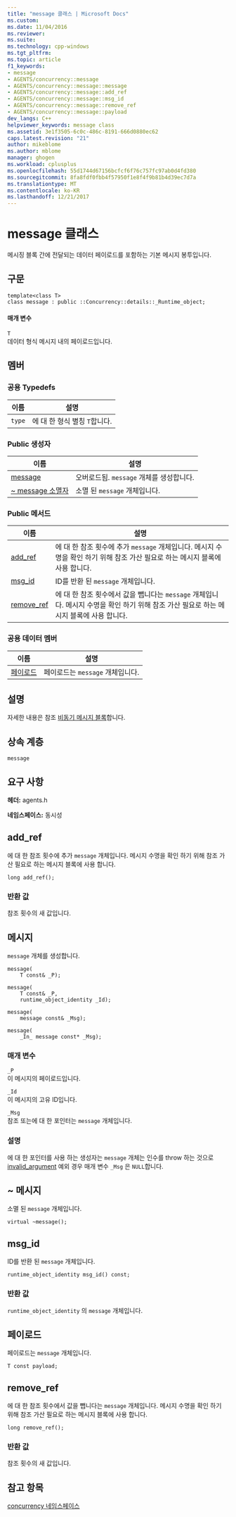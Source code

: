 ```yaml
---
title: "message 클래스 | Microsoft Docs"
ms.custom: 
ms.date: 11/04/2016
ms.reviewer: 
ms.suite: 
ms.technology: cpp-windows
ms.tgt_pltfrm: 
ms.topic: article
f1_keywords:
- message
- AGENTS/concurrency::message
- AGENTS/concurrency::message::message
- AGENTS/concurrency::message::add_ref
- AGENTS/concurrency::message::msg_id
- AGENTS/concurrency::message::remove_ref
- AGENTS/concurrency::message::payload
dev_langs: C++
helpviewer_keywords: message class
ms.assetid: 3e1f3505-6c0c-486c-8191-666d0880ec62
caps.latest.revision: "21"
author: mikeblome
ms.author: mblome
manager: ghogen
ms.workload: cplusplus
ms.openlocfilehash: 55d1744d67156bcfcf6f76c757fc97ab0d4fd380
ms.sourcegitcommit: 8fa8fdf0fbb4f57950f1e8f4f9b81b4d39ec7d7a
ms.translationtype: MT
ms.contentlocale: ko-KR
ms.lasthandoff: 12/21/2017
---
```

# <a name="message-class"></a>message 클래스
메시징 블록 간에 전달되는 데이터 페이로드를 포함하는 기본 메시지 봉투입니다.  
  
## <a name="syntax"></a>구문  
  
```
template<class T>
class message : public ::Concurrency::details::_Runtime_object;
```  
  
#### <a name="parameters"></a>매개 변수  
 `T`  
 데이터 형식 메시지 내의 페이로드입니다.  
  
## <a name="members"></a>멤버  
  
### <a name="public-typedefs"></a>공용 Typedefs  
  
|이름|설명|  
|----------|-----------------|  
|`type`|에 대 한 형식 별칭 `T`합니다.|  
  
### <a name="public-constructors"></a>Public 생성자  
  
|이름|설명|  
|----------|-----------------|  
|[message](#ctor)|오버로드됨. `message` 개체를 생성합니다.|  
|[~ message 소멸자](#dtor)|소멸 된 `message` 개체입니다.|  
  
### <a name="public-methods"></a>Public 메서드  
  
|이름|설명|  
|----------|-----------------|  
|[add_ref](#add_ref)|에 대 한 참조 횟수에 추가 `message` 개체입니다. 메시지 수명을 확인 하기 위해 참조 가산 필요로 하는 메시지 블록에 사용 합니다.|  
|[msg_id](#msg_id)|ID를 반환 된 `message` 개체입니다.|  
|[remove_ref](#remove_ref)|에 대 한 참조 횟수에서 값을 뺍니다는 `message` 개체입니다. 메시지 수명을 확인 하기 위해 참조 가산 필요로 하는 메시지 블록에 사용 합니다.|  
  
### <a name="public-data-members"></a>공용 데이터 멤버  
  
|이름|설명|  
|----------|-----------------|  
|[페이로드](#payload)|페이로드는 `message` 개체입니다.|  
  
## <a name="remarks"></a>설명  
 자세한 내용은 참조 [비동기 메시지 블록](../../../parallel/concrt/asynchronous-message-blocks.md)합니다.  
  
## <a name="inheritance-hierarchy"></a>상속 계층  
 `message`  
  
## <a name="requirements"></a>요구 사항  
 **헤더:** agents.h  
  
 **네임스페이스:** 동시성  
  
##  <a name="add_ref"></a>add_ref 

 에 대 한 참조 횟수에 추가 `message` 개체입니다. 메시지 수명을 확인 하기 위해 참조 가산 필요로 하는 메시지 블록에 사용 합니다.  
  
```
long add_ref();
```  
  
### <a name="return-value"></a>반환 값  
 참조 횟수의 새 값입니다.  
  
##  <a name="ctor"></a>메시지 

 `message` 개체를 생성합니다.  
  
```
message(
    T const& _P);

message(
    T const& _P,
    runtime_object_identity _Id);

message(
    message const& _Msg);

message(
    _In_ message const* _Msg);
```  
  
### <a name="parameters"></a>매개 변수  
 `_P`  
 이 메시지의 페이로드입니다.  
  
 `_Id`  
 이 메시지의 고유 ID입니다.  
  
 `_Msg`  
 참조 또는에 대 한 포인터는 `message` 개체입니다.  
  
### <a name="remarks"></a>설명  
 에 대 한 포인터를 사용 하는 생성자는 `message` 개체는 인수를 throw 하는 것으로 [invalid_argument](../../../standard-library/invalid-argument-class.md) 예외 경우 매개 변수 `_Msg` 은 `NULL`합니다.  
  
##  <a name="dtor"></a>~ 메시지 

 소멸 된 `message` 개체입니다.  
  
```
virtual ~message();
```  
  
##  <a name="msg_id"></a>msg_id 

 ID를 반환 된 `message` 개체입니다.  
  
```
runtime_object_identity msg_id() const;
```  
  
### <a name="return-value"></a>반환 값  
 `runtime_object_identity` 의 `message` 개체입니다.  
  
##  <a name="payload"></a>페이로드 

 페이로드는 `message` 개체입니다.  
  
```
T const payload;
```  
  
##  <a name="remove_ref"></a>remove_ref 

 에 대 한 참조 횟수에서 값을 뺍니다는 `message` 개체입니다. 메시지 수명을 확인 하기 위해 참조 가산 필요로 하는 메시지 블록에 사용 합니다.  
  
```
long remove_ref();
```  
  
### <a name="return-value"></a>반환 값  
 참조 횟수의 새 값입니다.  
  
## <a name="see-also"></a>참고 항목  
 [concurrency 네임스페이스](concurrency-namespace.md)
